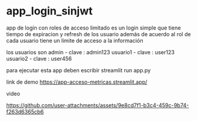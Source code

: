 # app_login_sinjwt
app de login con roles de acceso limitado
es un login simple que tiene tiempo de expiracion y refresh de los usuario
además de acuerdo al rol de cada usuario tiene un límite de acceso a la información 

los usuarios  son 
admin - clave : admin123
usuario1 - clave : user123
usuario2 - clave : user456

para ejecutar esta app deben escribir 
streamlit run app.py

link de demo 
https://app-acceso-metricas.streamlit.app/

video

https://github.com/user-attachments/assets/9e8cd7f1-b3c4-459c-9b74-f263d6365cb6




